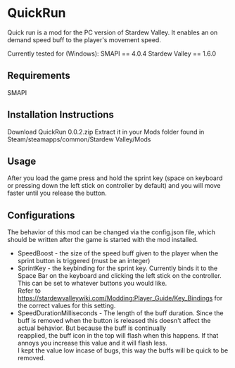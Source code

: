 # QuickRun

Quick run is a mod for the PC version of Stardew Valley. It enables an on demand speed buff to the player's movement speed.

Currently tested for (Windows):
SMAPI == 4.0.4
Stardew Valley == 1.6.0

## Requirements
SMAPI

## Installation Instructions
Download QuickRun 0.0.2.zip
Extract it in your Mods folder found in Steam/steamapps/common/Stardew Valley/Mods

## Usage
After you load the game press and hold the sprint key (space on keyboard or pressing down the left stick on controller by default) and you will move faster until you release the button.


## Configurations
The behavior of this mod can be changed via the config.json file, which should be written after the game is started with the mod installed.

- SpeedBoost - the size of the speed buff given to the player when the sprint button is triggered (must be an integer)
- SprintKey - the keybinding for the sprint key. Currently binds it to the Space Bar on the keyboard and clicking the left stick on the controller. This can be set to whatever buttons you would like.<br>Refer to https://stardewvalleywiki.com/Modding:Player_Guide/Key_Bindings for the correct values for this setting.
- SpeedDurationMilliseconds - The length of the buff duration. Since the buff is removed when the button is released this doesn't affect the actual behavior. But because the buff is continually<br>reapplied, the buff icon in the top will flash when this happens. If that annoys you increase this value and it will flash less.<br>I kept the value low incase of bugs, this way the buffs will be quick to be removed.